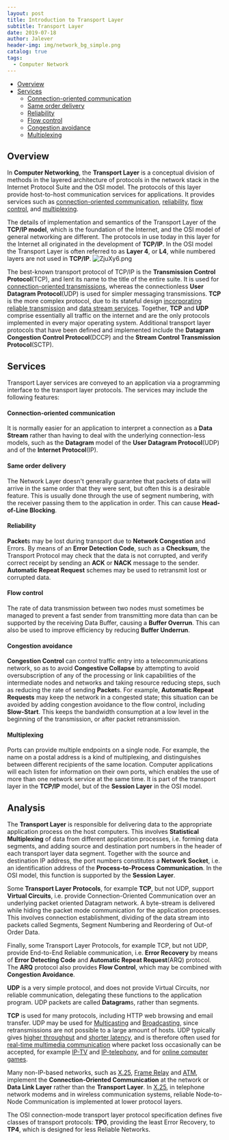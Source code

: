 ```yaml
---
layout: post
title: Introduction to Transport Layer
subtitle: Transport Layer
date: 2019-07-18
author: Jalever
header-img: img/network_bg_simple.png
catalog: true
tags:
  - Computer Network
---
```


- [Overview](#overview)
- [Services](#services)
    - [Connection-oriented communication](#connection-oriented-communication)
    - [Same order delivery](#same-order-delivery)
    - [Reliability](#reliability)
    - [Flow control](#flow-control)
    - [Congestion avoidance](#congestion-avoidance)
    - [Multiplexing](#multiplexing)

## Overview
In <strong>Computer Networking</strong>, the <strong>Transport Layer</strong> is a conceptual division of methods in the layered architecture of protocols in the network stack in the Internet Protocol Suite and the OSI model. The protocols of this layer provide host-to-host communication services for applications. It provides services such as <ins>connection-oriented communication</ins>, <ins>reliability</ins>, <ins>flow control</ins>, and <ins>multiplexing</ins>.

The details of implementation and semantics of the Transport Layer of the <strong>TCP/IP model</strong>, which is the foundation of the Internet, and the OSI model of general networking are different. The protocols in use today in this layer for the Internet all originated in the development of <strong>TCP/IP</strong>. In the OSI model the Transport Layer is often referred to as <strong>Layer 4</strong>, or <strong>L4</strong>, while numbered layers are not used in <strong>TCP/IP</strong>.
![ZjuXy6.png](https://s2.ax1x.com/2019/07/18/ZjuXy6.png)

The best-known transport protocol of TCP/IP is the <strong>Transmission Control Protocol</strong>(TCP), and lent its name to the title of the entire suite. It is used for <ins>connection-oriented transmissions</ins>, whereas the connectionless <strong>User Datagram Protocol</strong>(UDP) is used for simpler messaging transmissions. <strong>TCP</strong> is the more complex protocol, due to its stateful design <ins>incorporating reliable transmission</ins> and <ins>data stream services</ins>. Together, <strong>TCP</strong> and <strong>UDP</strong> comprise essentially all traffic on the internet and are the only protocols implemented in every major operating system. Additional transport layer protocols that have been defined and implemented include the <strong>Datagram Congestion Control Protocol</strong>(DCCP) and the <strong>Stream Control Transmission Protocol</strong>(SCTP).

## Services
Transport Layer services are conveyed to an application via a programming interface to the transport layer protocols. The services may include the following features:

#### Connection-oriented communication
It is normally easier for an application to interpret a connection as a <strong>Data Stream</strong> rather than having to deal with the underlying connection-less models, such as the <strong>Datagram</strong> model of the <strong>User Datagram Protocol</strong>(UDP) and of the <strong>Internet Protocol</strong>(IP).

#### Same order delivery
The Network Layer doesn't generally guarantee that packets of data will arrive in the same order that they were sent, but often this is a desirable feature. This is usually done through the use of segment numbering, with the receiver passing them to the application in order. This can cause <strong>Head-of-Line Blocking</strong>.

#### Reliability
<strong>Packet</strong>s may be lost during transport due to <strong>Network Congestion</strong> and Errors. By means of an <strong>Error Detection Code</strong>, such as a <strong>Checksum</strong>, the Transport Protocol may check that the data is not corrupted, and verify correct receipt by sending an <strong>ACK</strong> or <strong>NACK</strong> message to the sender. <strong>Automatic Repeat Request</strong> schemes may be used to retransmit lost or corrupted data.

#### Flow control
The rate of data transmission between two nodes must sometimes be managed to prevent a fast sender from transmitting more data than can be supported by the receiving Data Buffer, causing a <strong>Buffer Overrun</strong>. This can also be used to improve efficiency by reducing <strong>Buffer Underrun</strong>.

#### Congestion avoidance
<strong>Congestion Control</strong> can control traffic entry into a telecommunications network, so as to avoid <strong>Congestive Collapse</strong> by attempting to avoid oversubscription of any of the processing or link capabilities of the intermediate nodes and networks and taking resource reducing steps, such as reducing the rate of sending <strong>Packet</strong>s. For example, <strong>Automatic Repeat Requests</strong> may keep the network in a congested state; this situation can be avoided by adding congestion avoidance to the flow control, including <strong>Slow-Start</strong>. This keeps the bandwidth consumption at a low level in the beginning of the transmission, or after packet retransmission.

#### Multiplexing
Ports can provide multiple endpoints on a single node. For example, the name on a postal address is a kind of multiplexing, and distinguishes between different recipients of the same location. Computer applications will each listen for information on their own ports, which enables the use of more than one network service at the same time. It is part of the transport layer in the <strong>TCP/IP</strong> model, but of the <strong>Session Layer</strong> in the OSI model.

## Analysis
The <strong>Transport Layer</strong> is responsible for delivering data to the appropriate application process on the host computers. This involves <strong>Statistical Multiplexing</strong> of data from different application processes, i.e. forming data segments, and adding source and destination port numbers in the header of each transport layer data segment. Together with the source and destination IP address, the port numbers constitutes a <strong>Network Socket</strong>, i.e. an identification address of the <strong>Process-to-Process Communication</strong>. In the OSI model, this function is supported by the <strong>Session Layer</strong>.

Some <strong>Transport Layer Protocols</strong>, for example <strong>TCP</strong>, but not UDP, support <strong>Virtual Circuits</strong>, i.e. provide Connection-Oriented Communication over an underlying packet oriented Datagram network. A byte-stream is delivered while hiding the packet mode communication for the application processes. This involves connection establishment, dividing of the data stream into packets called Segments, Segment Numbering and Reordering of Out-of Order Data.

Finally, some Transport Layer Protocols, for example TCP, but not UDP, provide End-to-End Reliable communication, i.e. <strong>Error Recovery</strong> by means of <strong>Error Detecting Code</strong> and <strong>Automatic Repeat Request</strong>(ARQ) protocol. The <strong>ARQ</strong> protocol also provides <strong>Flow Control</strong>, which may be combined with <strong>Congestion Avoidance</strong>.

<strong>UDP</strong> is a very simple protocol, and does not provide Virtual Circuits, nor reliable communication, delegating these functions to the application program. UDP packets are called <strong>Datagram</strong>s, rather than segments.

<strong>TCP</strong> is used for many protocols, including HTTP web browsing and email transfer. UDP may be used for <ins>Multicasting</ins> and <ins>Broadcasting</ins>, since retransmissions are not possible to a large amount of hosts. UDP typically gives <ins>higher throughput</ins> and <ins>shorter latency</ins>, and is therefore often used for <ins>real-time multimedia communication</ins> where packet loss occasionally can be accepted, for example <ins>IP-TV</ins> and <ins>IP-telephony</ins>, and for <ins>online computer games</ins>.

Many non-IP-based networks, such as <ins>X.25</ins>, <ins>Frame Relay</ins> and <ins>ATM</ins>, implement the <strong>Connection-Oriented Communication</strong> at the network or <strong>Data Link Layer</strong> rather than the <strong>Transport Layer</strong>. In <ins>X.25</ins>, in telephone network modems and in wireless communication systems, reliable Node-to-Node Communication is implemented at lower protocol layers.

The OSI connection-mode transport layer protocol specification defines five classes of transport protocols: <strong>TP0</strong>, providing the least Error Recovery, to <strong>TP4</strong>, which is designed for less Reliable Networks.
